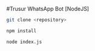 #Trusur WhatsApp Bot [NodeJS]
```bash
git clone <repository>
```
```bash
npm install
```
```bash
node index.js
```